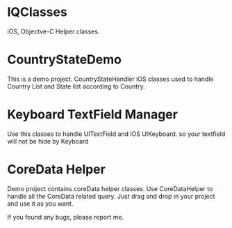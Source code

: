 IQClasses
=========
iOS, Objectve-C Helper classes.

CountryStateDemo
=========
This is a demo project. CountryStateHandler iOS classes used to handle Country List and State list according to Country.

Keyboard TextField Manager
=========
Use this classes to handle UITextField and iOS UIKeyboard. so your textfield will not be hide by Keyboard

CoreData Helper
=========
Demo project contains coreData helper classes. Use CoreDataHelper to handle all the CoreData related query. Just drag and drop in your project and use it as you want.

If you found any bugs, please report me.